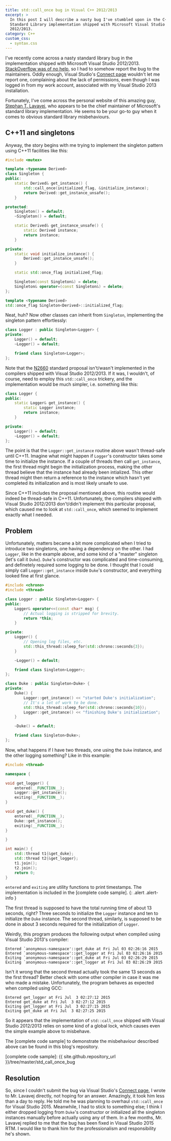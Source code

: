 ```yaml
---
title: std::call_once bug in Visual C++ 2012/2013
excerpt: >
  In this post I will describe a nasty bug I've stumbled upon in the C++
  Standard Library implementation shipped with Microsoft Visual Studio
  2012/2013.
category: C++
custom_css:
  - syntax.css
---
```

I've recently come across a nasty standard library bug in the implementation
shipped with Microsoft Visual Studio 2012/2013.
[StackOverflow was of no help], so I had to somehow report the bug to the
maintainers.
Oddly enough, Visual Studio's [Connect page] wouldn't let me report one,
complaining about the lack of permissions, even though I was logged in from my
work account, associated with my Visual Studio 2013 installation.

Fortunately, I've come across the personal website of this amazing guy,
[Stephan T. Lavavej], who appears to be the chief maintainer of Microsoft's
standard library implementation.
He seems to be your go-to guy when it comes to obvious standard library
misbehaviours.

[StackOverflow was of no help]: https://stackoverflow.com/questions/26477070/concurrent-stdcall-once-calls
[Connect page]: https://connect.microsoft.com/VisualStudio
[Stephan T. Lavavej]: http://nuwen.net/stl.html

C++11 and singletons
--------------------

Anyway, the story begins with me trying to implement the singleton pattern
using C++11 facilities like this:

```c++
#include <mutex>

template <typename Derived>
class Singleton {
public:
    static Derived& get_instance() {
        std::call_once(initialized_flag, &initialize_instance);
        return Derived::get_instance_unsafe();
    }

protected:
    Singleton() = default;
    ~Singleton() = default;

    static Derived& get_instance_unsafe() {
        static Derived instance;
        return instance;
    }

private:
    static void initialize_instance() {
        Derived::get_instance_unsafe();
    }

    static std::once_flag initialized_flag;

    Singleton(const Singleton&) = delete;
    Singleton& operator=(const Singleton&) = delete;
};

template <typename Derived>
std::once_flag Singleton<Derived>::initialized_flag;
```

Neat, huh?
Now other classes can inherit from `Singleton`, implementing the singleton
pattern effortlessly:

```c++
class Logger : public Singleton<Logger> {
private:
    Logger() = default;
    ~Logger() = default;

    friend class Singleton<Logger>;
};
```

Note that the [N2660] standard proposal isn't/wasn't implemented in the
compilers shipped with Visual Studio 2012/2013.
If it was, I wouldn't, of course, need to employ this `std::call_once`
trickery, and the implementation would be much simpler, i.e. something like
this:

```c++
class Logger {
public:
    static Logger& get_instance() {
        static Logger instance;
        return instance;
    }

private:
    Logger() = default;
    ~Logger() = default;
};
```

<div class="alert alert-info" markdown="1">

The point is that the `Logger::get_instance` routine above wasn't thread-safe
until C++11.
Imagine what might happen if `Logger`'s constructor takes some time to
initialize the instance.
If a couple of threads then call `get_instance`, the first thread might begin
the initialization process, making the other thread believe that the instance
had already been intialized.
This other thread might then return a reference to the instance which hasn't
yet completed its initialization and is most likely unsafe to use.
    
Since C++11 includes the proposal mentioned above, this routine would indeed be
thread-safe in C++11.
Unfortunately, the compilers shipped with Visual Studio 2012/2013 don't/didn't
implement this particular proposal, which caused me to look at
`std::call_once`, which seemed to implement exactly what I needed.

</div>

[N2660]: http://www.open-std.org/jtc1/sc22/wg21/docs/papers/2008/n2660.htm

Problem
-------

Unfortunately, matters became a bit more complicated when I tried to introduce
two singletons, one having a dependency on the other.
I had `Logger`, like in the example above, and some kind of a "master"
singleton (let's call it `Duke`).
`Duke`'s constructor was complicated and time-consuming, and definetely
required some logging to be done.
I thought that I could simply call `Logger::get_instance` inside `Duke`'s
constructor, and everything looked fine at first glance.

```c++
#include <chrono>
#include <thread>

class Logger : public Singleton<Logger> {
public:
    Logger& operator<<(const char* msg) {
        // Actual logging is stripped for brevity.
        return *this;
    }

private:
    Logger() {
        // Opening log files, etc.
        std::this_thread::sleep_for(std::chrono::seconds{3});
    }

    ~Logger() = default;

    friend class Singleton<Logger>;
};

class Duke : public Singleton<Duke> {
private:
    Duke() {
        Logger::get_instance() << "started Duke's initialization";
        // It's a lot of work to be done.
        std::this_thread::sleep_for(std::chrono::seconds{10});
        Logger::get_instance() << "finishing Duke's initialization";
    }

    ~Duke() = default;

    friend class Singleton<Duke>;
};
```

Now, what happens if I have two threads, one using the `Duke` instance, and the
other logging something?
Like in this example:

```c++
#include <thread>

namespace {

void get_logger() {
    entered(__FUNCTION__);
    Logger::get_instance();
    exiting(__FUNCTION__);
}

void get_duke() {
    entered(__FUNCTION__);
    Duke::get_instance();
    exiting(__FUNCTION__);
}

}

int main() {
    std::thread t1{&get_duke};
    std::thread t2{&get_logger};
    t1.join();
    t2.join();
    return 0;
}
```

`entered` and `exiting` are utility functions to print timestamps.
The implementation is included in the [complete code sample].
{: .alert .alert-info }

The first thread is supposed to have the total running time of about 13
seconds, right?
Three seconds to initialize the `Logger` instance and ten to initialize the
`Duke` instance.
The second thread, similarly, is supposed to be done in about 3 seconds
required for the initialization of `Logger`.

Weirdly, this program produces the following output when compiled using Visual
Studio 2013's compiler:

    Entered `anonymous-namespace'::get_duke at Fri Jul 03 02:26:16 2015
    Entered `anonymous-namespace'::get_logger at Fri Jul 03 02:26:16 2015
    Exiting `anonymous-namespace'::get_duke at Fri Jul 03 02:26:29 2015
    Exiting `anonymous-namespace'::get_logger at Fri Jul 03 02:26:29 2015

Isn't it wrong that the second thread actually took the same 13 seconds as the
first thread?
Better check with some other compiler in case it was me who made a mistake.
Unfortunately, the program behaves as expected when compiled using GCC:

    Entered get_logger at Fri Jul  3 02:27:12 2015
    Entered get_duke at Fri Jul  3 02:27:12 2015
    Exiting get_logger at Fri Jul  3 02:27:15 2015
    Exiting get_duke at Fri Jul  3 02:27:25 2015

So it appears that the implementation of `std::call_once` shipped with Visual
Studio 2012/2013 relies on some kind of a global lock, which causes even the
simple example above to misbehave.

The [complete code sample] to demonstrate the misbehaviour described above can
be found in this blog's repository.

[complete code sample]: {{ site.github.repository_url }}/tree/master/std_call_once_bug

Resolution
----------

So, since I couldn't submit the bug via Visual Studio's [Connect page], I wrote
to Mr. Lavavej directly, not hoping for an answer.
Amazingly, it took him less than a day to reply.
He told me he was planning to overhaul `std::call_once` for Visual Studio 2015.
Meanwhile, I had to stick to something else; I think I either dropped logging
from `Duke`'s constructor or initialized all the singleton instances manually
before actually using any of them.
In a few months, Mr. Lavavej replied to me that the bug has been fixed in
Visual Studio 2015 RTM.
I would like to thank him for the professionalism and responsibility he's
shown.
